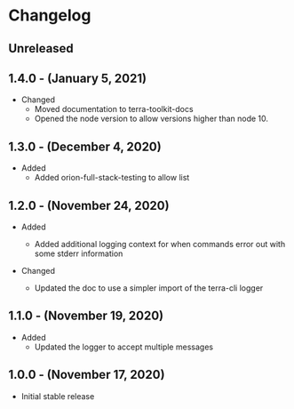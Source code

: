 # Changelog

## Unreleased

## 1.4.0 - (January 5, 2021)

* Changed
  * Moved documentation to terra-toolkit-docs
  * Opened the node version to allow versions higher than node 10.

## 1.3.0 - (December 4, 2020)

* Added
  * Added orion-full-stack-testing to allow list

## 1.2.0 - (November 24, 2020)

* Added
  * Added additional logging context for when commands error out with some stderr information

* Changed
  * Updated the doc to use a simpler import of the terra-cli logger

## 1.1.0 - (November 19, 2020)

* Added
  * Updated the logger to accept multiple messages

## 1.0.0 - (November 17, 2020)

* Initial stable release
